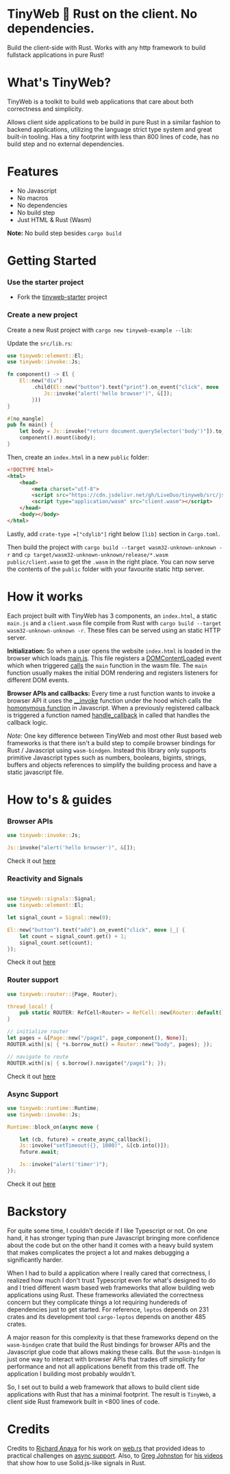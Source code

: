 # TinyWeb 🌱 Rust on the client. No dependencies.

Build the client-side with Rust. Works with any http framework to build fullstack applications in pure Rust!

# What's TinyWeb?

TinyWeb is a toolkit to build web applications that care about both correctness and simplicity.

Allows client side applications to be build in pure Rust in a similar fashion to backend applications, utilizing the language strict type system and great built-in tooling. Has a tiny footprint with less than 800 lines of code, has no build step and no external dependencies.

# Features

- No Javascript
- No macros
- No dependencies
- No build step
- Just HTML & Rust (Wasm)

**Note:** No build step besides `cargo build`

# Getting Started

### Use the starter project

- Fork the [tinyweb-starter](https://github.com/LiveDuo/tinyweb-starter) project

### Create a new project

Create a new Rust project with `cargo new tinyweb-example --lib`:

Update the `src/lib.rs`:
```rs
use tinyweb::element::El;
use tinyweb::invoke::Js;

fn component() -> El {
    El::new("div")
        .child(El::new("button").text("print").on_event("click", move |_| {
            Js::invoke("alert('hello browser')", &[]);
        }))
}

#[no_mangle]
pub fn main() {
    let body = Js::invoke("return document.querySelector('body')"]).to_ref().unwrap();
    component().mount(&body);
}
```

Then, create an `index.html` in a new `public` folder:
```html
<!DOCTYPE html>
<html>
    <head>
        <meta charset="utf-8">
        <script src="https://cdn.jsdelivr.net/gh/LiveDuo/tinyweb/src/js/main.js"></script>
        <script type="application/wasm" src="client.wasm"></script>
    </head>
    <body></body>
</html>
```

Lastly, add `crate-type =["cdylib"]` right below `[lib]` section in `Cargo.toml`.

Then build the project with `cargo build --target wasm32-unknown-unknown -r` and `cp target/wasm32-unknown-unknown/release/*.wasm public/client.wasm` to get the `.wasm` in the right place. You can now serve the contents of the `public` folder with your favourite static http server.



# How it works

Each project built with TinyWeb has 3 components, an `index.html`, a static `main.js` and a `client.wasm` file compile from Rust with `cargo build --target wasm32-unknown-unknown -r`. These files can be served using an static HTTP server.

**Initialization:** So when a user opens the website `index.html` is loaded in the browser which loads [main.js](https://github.com/LiveDuo/tinyweb/blob/feature/readme/src/js/main.js). This file registers a [DOMContentLoaded](https://github.com/LiveDuo/tinyweb/blob/feature/readme/src/js/main.js) event which when triggered [calls](https://github.com/LiveDuo/tinyweb/blob/feature/readme/src/js/main.js) the `main` function in the wasm file. The `main` function usually makes the initial DOM rendering and registers listeners for different DOM events.

**Browser APIs and callbacks:** Every time a rust function wants to invoke a browser API it uses the [__invoke](https://github.com/LiveDuo/tinyweb/blob/feature/readme/src/rust/src/invoke.rs) function under the hood which calls the [homonymous function](https://github.com/LiveDuo/tinyweb/blob/feature/readme/src/js/main.js) in Javascript. When a previously registered callback is triggered a function named [handle_callback](https://github.com/LiveDuo/tinyweb/blob/feature/readme/src/rust/src/handlers.rs) in called that handles the callback logic.

*Note:* One key difference between TinyWeb and most other Rust based web frameworks is that there isn't a build step to compile browser bindings for Rust / Javascript using `wasm-bindgen`. Instead this library only supports primitive Javascript types such as numbers, booleans, bigints, strings, buffers and objects references to simplify the building process and have a static javascript file.

# How to's & guides

### Browser APIs

```rs
use tinyweb::invoke::Js;

Js::invoke("alert('hello browser')", &[]);
```

Check it out [here](https://github.com/LiveDuo/tinyweb/blob/feature/readme/examples/features/src/lib.rs)

### Reactivity and Signals

```rs

use tinyweb::signals::Signal;
use tinyweb::element::El;

let signal_count = Signal::new(0);

El::new("button").text("add").on_event("click", move |_| {
    let count = signal_count.get() + 1;
    signal_count.set(count);
});
```

Check it out [here](https://github.com/LiveDuo/tinyweb/blob/feature/readme/examples/features/src/lib.rs)

### Router support

```rs
use tinyweb::router::{Page, Router};

thread_local! {
    pub static ROUTER: RefCell<Router> = RefCell::new(Router::default());
}

// initialize router
let pages = &[Page::new("/page1", page_component(), None)];
ROUTER.with(|s| { *s.borrow_mut() = Router::new("body", pages); });

// navigate to route
ROUTER.with(|s| { s.borrow().navigate("/page1"); });
```

Check it out [here](https://github.com/LiveDuo/tinyweb/blob/feature/readme/examples/features/src/lib.rs)

### Async Support

```rs
use tinyweb::runtime::Runtime;
use tinyweb::invoke::Js;

Runtime::block_on(async move {

    let (cb, future) = create_async_callback();
    Js::invoke("setTimeout({}, 1000)", &[cb.into()]);
    future.await;

    Js::invoke("alert('timer')");
});
```

Check it out [here](https://github.com/LiveDuo/tinyweb/blob/feature/readme/examples/features/src/lib.rs)

# Backstory

For quite some time, I couldn't decide if I like Typescript or not. On one hand, it has stronger typing than pure Javascript bringing more confidence about the code but on the other hand it comes with a heavy build system that makes complicates the project a lot and makes debugging a significantly harder.

When I had to build a application where I really cared that correctness, I realized how much I don't trust Typescript even for what's designed to do and I tried different wasm based web frameworks that allow building web applications using Rust. These frameworks alleviated the correctness concern but they complicate things a lot requiring hundereds of dependencies just to get started. For reference, `leptos` depends on 231 crates and its development tool `cargo-leptos` depends on another 485 crates.

A major reason for this complexity is that these frameworks depend on the `wasm-bindgen` crate that build the Rust bindings for browser APIs and the Javascript glue code that allows making these calls. But the `wasm-bindgen` is just one way to interact with browser APIs that trades off simplicity for performance and not all applications benefit from this trade off. The application I building most probably wouldn't.

So, I set out to build a web framework that allows to build client side applications with Rust that has a minimal footprint. The result is `TinyWeb`, a client side Rust framework built in <800 lines of code.

# Credits

Credits to [Richard Anaya](https://github.com/richardanaya) for his work on [web.rs](https://github.com/richardanaya/web.rs) that provided ideas to practical challenges on [async support](https://github.com/richardanaya/web.rs/blob/master/crates/web/src/executor.rs). Also, to [Greg Johnston](https://github.com/gbj) for [his videos](https://www.youtube.com/@gbjxc/videos) that show how to use Solid.js-like signals in Rust.
